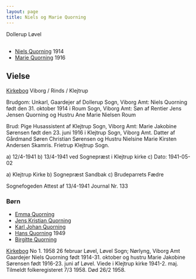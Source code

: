 ```yaml
---
layout: page
title: Niels og Marie Quorning
---
```


Dollerup
Løvel

##

* [Niels Quorning](/stamt/niels-quorning/) 1914
* [Marie Quorning](/stamt/marie-jakobine-soerensen/) 1916

## Vielse

[Kirkebog](https://www.danishfamilysearch.dk/sogn2045/churchbook/source13169/opslag765397)
Viborg / Rinds / Klejtrup

Brudgom:
Unkarl, Gaardejer af Dollerup Sogn, Viborg Amt: Niels Quorning
født den 31. oktober 1914 i Roum Sogn, Viborg Amt: Søn af
Rentier Jens Jensen Quorning og
Hustru Ane Marie Nielsen Roum

Brud:
Pige Husassistent af Klejtrup Sogn, Viborg Amt: Marie Jakobine Sørensen
født den 23. juni 1916 i Klejtrup Sogn, Viborg Amt. Datter af
Gårdmand Søren Christian Sørensen og 
Hustru Nielsine Marie Kirsten Andersen Skamris. Frietrup Klejtrup Sogn.

a) 12/4-1941
b) 13/4-1941 ved Sognepræst i Klejtrup kirke
c)
Dato: 1941-05-02

a) Klejtrup Kirke
b) Sognepræst Sandbak
c) Brudeparrets Fædre

Sognefogeden Attest af 13/4-1941
Journal Nr. 133

### Børn

* [Emma Quorning](/stamt/emma-quorning/)
* [Jens Kristian Quorning](/stamt/jens-kristian-quorning/)
* [Karl Johan Quorning](/stamt/karl-johan-quorning/)
* [Hans Quorning](/stamt/hans-quorning/) 1949
* [Birgitte Quorning](/stamt/birgitte-quorning/)

[Kirkebog](https://www.danishfamilysearch.dk/ao/opslag1181435) No 1.
1958 26 februar
Løvel, Løvel Sogn; Nørlyng, Viborg Amt
Gaardejer Niels Quorning født 1914-31. oktober og hustru Marie Jakobine Sørensen født 1916-23. juni af Løvel. Viede i Klejtrup kirke 1941-2. maj.
Tilmeldt folkeregisteret 7/3 1958. Død 26/2 1958.  


